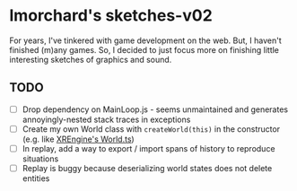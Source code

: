 # lmorchard's sketches-v02

For years, I've tinkered with game development on the web. But, I haven't finished (m)any games. So, I decided to just focus more on finishing little interesting sketches of graphics and sound.

## TODO

- [ ] Drop dependency on MainLoop.js - seems unmaintained and generates annoyingly-nested stack traces in exceptions
- [ ] Create my own World class with `createWorld(this)` in the constructor (e.g. like [XREngine's World.ts](https://github.com/XRFoundation/XREngine/blob/a083cd0989e1c064186b35c405859886f9fae465/packages/engine/src/ecs/classes/World.ts#L57))
- [ ] In replay, add a way to export / import spans of history to reproduce situations
- [ ] Replay is buggy because deserializing world states does not delete entities
